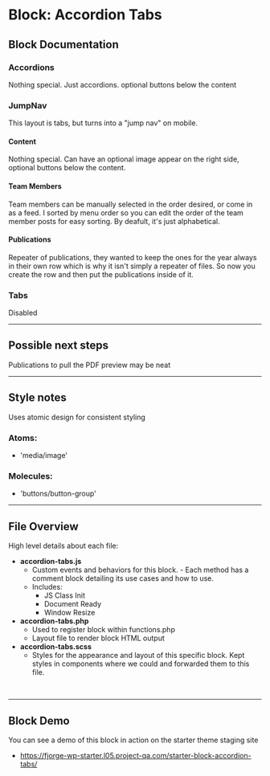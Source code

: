 # Block: Accordion Tabs

## Block Documentation

### Accordions

Nothing special.
Just accordions. optional buttons below the content

### JumpNav

This layout is tabs, but turns into a "jump nav" on mobile.

#### Content

Nothing special. Can have an optional image appear on the right side, optional buttons below the content.

#### Team Members

Team members can be manually selected in the order desired, or come in as a feed. I sorted by menu order so you can edit the order of the team member posts for easy sorting. By deafult, it's just alphabetical.

#### Publications

Repeater of publications, they wanted to keep the ones for the year always in their own row which is why it isn't simply a repeater of files. So now you create the row and then put the publications inside of it.

### Tabs

Disabled

---

## Possible next steps

Publications to pull the PDF preview may be neat

---

## Style notes

Uses atomic design for consistent styling

### Atoms:

- 'media/image'

### Molecules:

- 'buttons/button-group'

---

## File Overview

High level details about each file:

- **accordion-tabs.js**
  - Custom events and behaviors for this block. - Each method has a comment block detailing its use cases and how to use.
  - Includes:
    - JS Class Init
    - Document Ready
    - Window Resize
- **accordion-tabs.php**
  - Used to register block within functions.php
  - Layout file to render block HTML output
- **accordion-tabs.scss**
  - Styles for the appearance and layout of this specific block. Kept styles in components where we could and forwarded them to this file.

&nbsp;

---

## Block Demo

You can see a demo of this block in action on the starter theme staging site

- https://fjorge-wp-starter.l05.project-qa.com/starter-block-accordion-tabs/

&nbsp;
